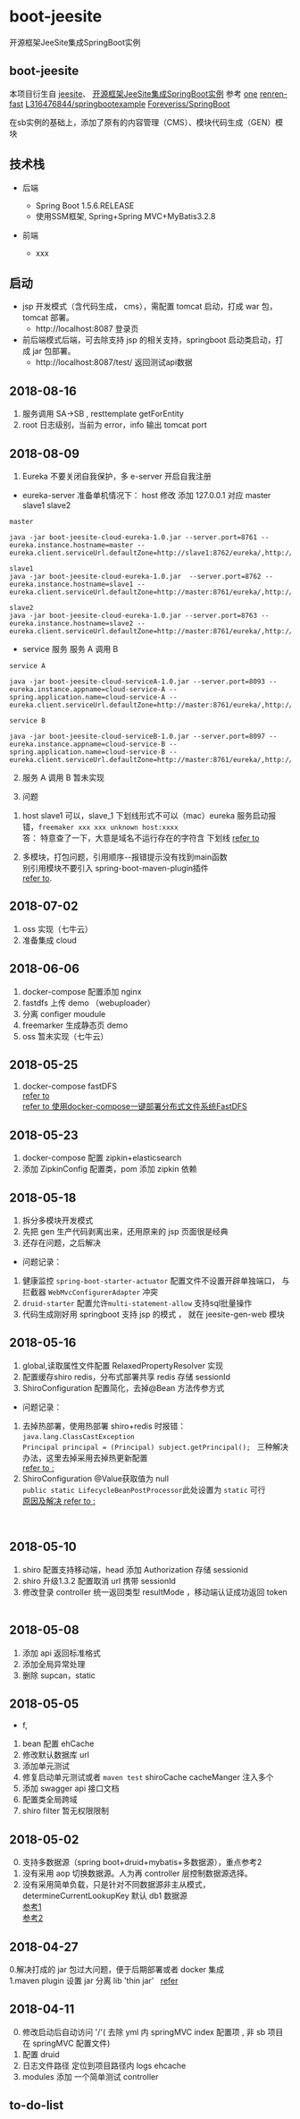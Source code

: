 # boot-jeesite
开源框架JeeSite集成SpringBoot实例

## boot-jeesite

 本项目衍生自 
 [jeesite](https://github.com/thinkgem/jeesite)、
 [开源框架JeeSite集成SpringBoot实例](https://www.cnblogs.com/frightOAO/p/7857743.html)
 参考
 [one](https://github.com/lcw2004/one)
 [renren-fast](https://gitee.com/babaio/renren-fast)
 [L316476844/springbootexample](https://github.com/L316476844/springbootexample)
 [Foreveriss/SpringBoot](https://github.com/Foreveriss/SpringBoot)
 
 在sb实例的基础上，添加了原有的内容管理（CMS）、模块代码生成（GEN）模块
 
## 技术栈
- 后端
    -   Spring Boot 1.5.6.RELEASE
    -   使用SSM框架, Spring+Spring MVC+MyBatis3.2.8

- 前端
    -   xxx
    
        
## 启动
- jsp 开发模式（含代码生成， cms），需配置 tomcat 启动，打成 war 包，tomcat 部署。   
    - http://localhost:8087   登录页    
- 前后端模式后端，可去除支持 jsp 的相关支持，springboot 启动类启动，打成 jar 包部署。   
    - http://localhost:8087/test/  返回测试api数据
 
 
## 2018-08-16

1. 服务调用 SA->SB , resttemplate getForEntity 
2. root 日志级别，当前为 error，info 输出 tomcat port  

 
## 2018-08-09

1. Eureka 不要关闭自我保护，多 e-server 开启自我注册   

- eureka-server 
准备单机情况下： host 修改 添加 127.0.0.1 对应 master slave1  slave2   
```
master

java -jar boot-jeesite-cloud-eureka-1.0.jar --server.port=8761 --eureka.instance.hostname=master --eureka.client.serviceUrl.defaultZone=http://slave1:8762/eureka/,http://slave2:8763/eureka/  

slave1
java -jar boot-jeesite-cloud-eureka-1.0.jar  --server.port=8762 --eureka.instance.hostname=slave1 --eureka.client.serviceUrl.defaultZone=http://master:8761/eureka/,http://slave2:8763/eureka/  

slave2
java -jar boot-jeesite-cloud-eureka-1.0.jar --server.port=8763 --eureka.instance.hostname=slave2 --eureka.client.serviceUrl.defaultZone=http://master:8761/eureka/,http://slave1:8762/eureka/  
```
- service 服务
服务 A 调用 B

```
service A  

java -jar boot-jeesite-cloud-serviceA-1.0.jar --server.port=8093 --eureka.instance.appname=cloud-service-A --spring.application.name=cloud-service-A --eureka.client.serviceUrl.defaultZone=http://master:8761/eureka/,http://slave1:8762/eureka/,http://slave2:8763/eureka/

service B

java -jar boot-jeesite-cloud-serviceB-1.0.jar --server.port=8097 --eureka.instance.appname=cloud-service-B --spring.application.name=cloud-service-B --eureka.client.serviceUrl.defaultZone=http://master:8761/eureka/,http://slave1:8762/eureka/,http://slave2:8763/eureka/
```

2. 服务 A 调用 B 暂未实现


3. 问题
1) host slave1 可以，slave_1 下划线形式不可以（mac）eureka 服务启动报错，`freemaker xxx xxx unknown host:xxxx`  
答： 特意查了一下，大意是域名不运行存在的字符含 下划线 [refer to](https://blog.csdn.net/codejoker/article/details/5367331)  

2) 多模块，打包问题，引用顺序--报错提示没有找到main函数  
别引用模块不要引入 spring-boot-maven-plugin插件  
[refer to](https://blog.csdn.net/lizhongfu2013/article/details/79656972).   


   
    
## 2018-07-02  
1. oss 实现（七牛云） 
2. 准备集成 cloud  
    
## 2018-06-06  
1. docker-compose 配置添加 nginx  
2. fastdfs 上传 demo （webuploader）  
3. 分离 configer moudule  
4. freemarker 生成静态页 demo  
5. oss 暂未实现（七牛云）  
    

## 2018-05-25
1. docker-compose fastDFS   
[refer to ](https://github.com/luhuiguo/fastdfs-docker)  
[refer to 使用docker-compose一键部署分布式文件系统FastDFS](http://www.yunwzs.com/1910.html) 
    
## 2018-05-23  
1. docker-compose 配置 zipkin+elasticsearch     
2. 添加 ZipkinConfig 配置类，pom 添加 zipkin 依赖  
  
## 2018-05-18  
1. 拆分多模块开发模式  
2. 先把 gen 生产代码剥离出来，还用原来的 jsp 页面很是经典  
3. 还存在问题，之后解决    
- 问题记录： 
1. 健康监控 `spring-boot-starter-actuator` 配置文件不设置开辟单独端口， 
与 拦截器 `WebMvcConfigurerAdapter` 冲突  
2. `druid-starter` 配置允许`multi-statement-allow` 支持sql批量操作  
3. 代码生成刚好用 springboot 支持 jsp 的模式 ， 就在 jeesite-gen-web 模块  

## 2018-05-16  
1. global,读取属性文件配置 RelaxedPropertyResolver 实现  
2. 配置缓存shiro redis，分布式部署共享 redis 存储 sessionId
3. ShiroConfiguration 配置简化，去掉@Bean 方法传参方式
- 问题记录：   
1. 去掉热部署，使用热部署 shiro+redis 时报错：`java.lang.ClassCastException`  
`Principal principal = (Principal) subject.getPrincipal();`  
三种解决办法，这里去掉采用去掉热更新配置   
[refer to :](https://blog.csdn.net/zhaoyachao123/article/details/79413908)    
2. ShiroConfiguration @Value获取值为 null  
`public static LifecycleBeanPostProcessor`此处设置为 `static` 可行  
[原因及解决 refer to :](https://stackoverflow.com/questions/31388445/apache-shiro-jdbcrealm-with-javaconfig-and-spring-boot)  

    
## 2018-05-10  
1. shiro 配置支持移动端，head 添加 Authorization 存储 sessionid   
2. shiro 升级1.3.2 配置取消 url 携带 sessionId
3. 修改登录 controller 统一返回类型 resultMode ，移动端认证成功返回 token   

## 2018-05-08  
1. 添加 api 返回标准格式   
2. 添加全局异常处理  
3. 删除 supcan，static  
    
## 2018-05-05

+ f, 
1. bean 配置 ehCache 
2. 修改默认数据库 url 
3. 添加单元测试
4. 修复启动单元测试或者 `maven test` shiroCache cacheManger 注入多个
5. 添加 swagger api 接口文档
6. 配置类全局跨域
7. shiro filter 暂无权限限制
    
## 2018-05-02

0. 支持多数据源（spring boot+druid+mybatis+多数据源），重点参考2     
1. 没有采用 aop 切换数据源。人为再 controller 层控制数据源选择。    
2. 没有采用简单负载，只是针对不同数据源非主从模式，determineCurrentLookupKey 默认 db1 数据源  
[参考1](http://www.cnblogs.com/yjmyzz/p/spring-boot-integrate-with-mybatis-and-multi-datasource.html)  
[参考2](https://github.com/drtrang/druid-spring-boot)  
       
       
## 2018-04-27  
0.解决打成的 jar 包过大问题，便于后期部署或者 docker 集成  
1.maven plugin 设置 jar 分离 lib 'thin jar'  
[refer](https://my.oschina.net/xiaozhutefannao/blog/1624092)  

   
## 2018-04-11
   
0. 修改启动后自动访问 '/'( 去除 yml 内 springMVC index 配置项 , 非 sb 项目在 springMVC 配置文件)    
1. 配置 druid
2. 日志文件路径 定位到项目路径内 logs ehcache
3. modules 添加 一个简单测试 controller
    
## to-do-list
